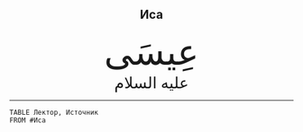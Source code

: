 <h2 style="text-align: center;">Иса</h2> <div style="font-family: Uthmanic; font-size: 4rem; text-align: center;">عِيسَى</div> <div style="font-family: Uthmanic; font-size: 1.75rem; text-align: center;">عليه السلام</div> <hr>

```dataview
TABLE Лектор, Источник
FROM #Иса
```